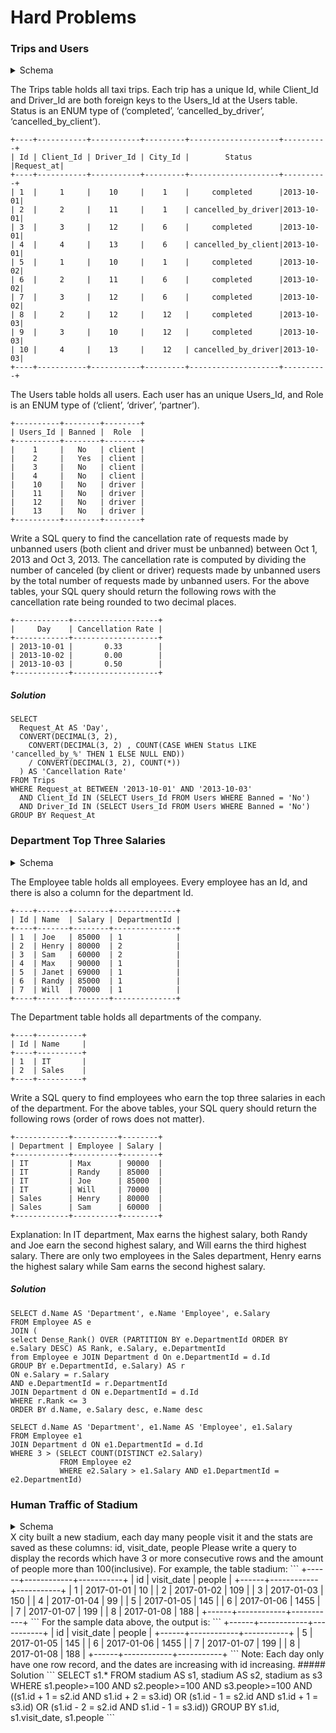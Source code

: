# Hard Problems

### Trips and Users

<details>
  <summary>Schema</summary>
	
  ```
  Create table Trips (Id int, Client_Id int, Driver_Id int, City_Id int, Status varchar(50) NOT NULL CHECK(Status IN ('completed', 'cancelled_by_driver', 'cancelled_by_client')), Request_at varchar(50))
  Create table Users (Users_Id int, Banned varchar(50), Role varchar(50) NOT NULL CHECK(Role IN ('client', 'driver', 'partner')))
  insert into Trips (Id, Client_Id, Driver_Id, City_Id, Status, Request_at) values ('1', '1', '10', '1', 'completed', '2013-10-01')
  insert into Trips (Id, Client_Id, Driver_Id, City_Id, Status, Request_at) values ('2', '2', '11', '1', 'cancelled_by_driver', '2013-10-01')
  insert into Trips (Id, Client_Id, Driver_Id, City_Id, Status, Request_at) values ('3', '3', '12', '6', 'completed', '2013-10-01')
  insert into Trips (Id, Client_Id, Driver_Id, City_Id, Status, Request_at) values ('4', '4', '13', '6', 'cancelled_by_client', '2013-10-01')
  insert into Trips (Id, Client_Id, Driver_Id, City_Id, Status, Request_at) values ('5', '1', '10', '1', 'completed', '2013-10-02')
  insert into Trips (Id, Client_Id, Driver_Id, City_Id, Status, Request_at) values ('6', '2', '11', '6', 'completed', '2013-10-02')
  insert into Trips (Id, Client_Id, Driver_Id, City_Id, Status, Request_at) values ('7', '3', '12', '6', 'completed', '2013-10-02')
  insert into Trips (Id, Client_Id, Driver_Id, City_Id, Status, Request_at) values ('8', '2', '12', '12', 'completed', '2013-10-03')
  insert into Trips (Id, Client_Id, Driver_Id, City_Id, Status, Request_at) values ('9', '3', '10', '12', 'completed', '2013-10-03')
  insert into Trips (Id, Client_Id, Driver_Id, City_Id, Status, Request_at) values ('10', '4', '13', '12', 'cancelled_by_driver', '2013-10-03')
  insert into Users (Users_Id, Banned, Role) values ('1', 'No', 'client')
  insert into Users (Users_Id, Banned, Role) values ('2', 'Yes', 'client')
  insert into Users (Users_Id, Banned, Role) values ('3', 'No', 'client')
  insert into Users (Users_Id, Banned, Role) values ('4', 'No', 'client')
  insert into Users (Users_Id, Banned, Role) values ('10', 'No', 'driver')
  insert into Users (Users_Id, Banned, Role) values ('11', 'No', 'driver')
  insert into Users (Users_Id, Banned, Role) values ('12', 'No', 'driver')
  insert into Users (Users_Id, Banned, Role) values ('13', 'No', 'driver')
  ```
</details>

The Trips table holds all taxi trips.
Each trip has a unique Id,
while Client_Id and Driver_Id are both foreign keys to the Users_Id at the Users table.
Status is an ENUM type of (‘completed’, ‘cancelled_by_driver’, ‘cancelled_by_client’).
```
+----+-----------+-----------+---------+--------------------+----------+
| Id | Client_Id | Driver_Id | City_Id |        Status      |Request_at|
+----+-----------+-----------+---------+--------------------+----------+
| 1  |     1     |    10     |    1    |     completed      |2013-10-01|
| 2  |     2     |    11     |    1    | cancelled_by_driver|2013-10-01|
| 3  |     3     |    12     |    6    |     completed      |2013-10-01|
| 4  |     4     |    13     |    6    | cancelled_by_client|2013-10-01|
| 5  |     1     |    10     |    1    |     completed      |2013-10-02|
| 6  |     2     |    11     |    6    |     completed      |2013-10-02|
| 7  |     3     |    12     |    6    |     completed      |2013-10-02|
| 8  |     2     |    12     |    12   |     completed      |2013-10-03|
| 9  |     3     |    10     |    12   |     completed      |2013-10-03| 
| 10 |     4     |    13     |    12   | cancelled_by_driver|2013-10-03|
+----+-----------+-----------+---------+--------------------+----------+
```
The Users table holds all users.
Each user has an unique Users_Id, and Role is an ENUM type of (‘client’, ‘driver’, ‘partner’).
```
+----------+--------+--------+
| Users_Id | Banned |  Role  |
+----------+--------+--------+
|    1     |   No   | client |
|    2     |   Yes  | client |
|    3     |   No   | client |
|    4     |   No   | client |
|    10    |   No   | driver |
|    11    |   No   | driver |
|    12    |   No   | driver |
|    13    |   No   | driver |
+----------+--------+--------+
```
Write a SQL query to find the cancellation rate of requests made by unbanned users
(both client and driver must be unbanned) between Oct 1, 2013 and Oct 3, 2013.
The cancellation rate is computed by dividing the number of canceled (by client or driver)
requests made by unbanned users by the total number of requests made by unbanned users.
For the above tables,
your SQL query should return the following rows with the cancellation rate being rounded to two decimal places.
```
+------------+-------------------+
|     Day    | Cancellation Rate |
+------------+-------------------+
| 2013-10-01 |       0.33        |
| 2013-10-02 |       0.00        |
| 2013-10-03 |       0.50        |
+------------+-------------------+
```
##### Solution
```
SELECT
  Request_At AS 'Day',
  CONVERT(DECIMAL(3, 2),
    CONVERT(DECIMAL(3, 2) , COUNT(CASE WHEN Status LIKE 'cancelled_by_%' THEN 1 ELSE NULL END))
	/ CONVERT(DECIMAL(3, 2), COUNT(*))
  ) AS 'Cancellation Rate'
FROM Trips
WHERE Request_at BETWEEN '2013-10-01' AND '2013-10-03'
  AND Client_Id IN (SELECT Users_Id FROM Users WHERE Banned = 'No')
  AND Driver_Id IN (SELECT Users_Id FROM Users WHERE Banned = 'No')
GROUP BY Request_At
```

### Department Top Three Salaries

<details>
  <summary>Schema</summary>
	
  ```	
  Create table Employee (Id int, Name varchar(255), Salary int, DepartmentId int)
  Create table Department (Id int, Name varchar(255))
  insert into Employee (Id, Name, Salary, DepartmentId) values ('1', 'Joe', '85000', '1')
  insert into Employee (Id, Name, Salary, DepartmentId) values ('2', 'Henry', '80000', '2')
  insert into Employee (Id, Name, Salary, DepartmentId) values ('3', 'Sam', '60000', '2')
  insert into Employee (Id, Name, Salary, DepartmentId) values ('4', 'Max', '90000', '1')
  insert into Employee (Id, Name, Salary, DepartmentId) values ('5', 'Janet', '69000', '1')
  insert into Employee (Id, Name, Salary, DepartmentId) values ('6', 'Randy', '85000', '1')
  insert into Employee (Id, Name, Salary, DepartmentId) values ('7', 'Will', '70000', '1')
  insert into Department (Id, Name) values ('1', 'IT')
  insert into Department (Id, Name) values ('2', 'Sales')
  ```
</details>

The Employee table holds all employees. Every employee has an Id, and there is also a column for the department Id.
```
+----+-------+--------+--------------+
| Id | Name  | Salary | DepartmentId |
+----+-------+--------+--------------+
| 1  | Joe   | 85000  | 1            |
| 2  | Henry | 80000  | 2            |
| 3  | Sam   | 60000  | 2            |
| 4  | Max   | 90000  | 1            |
| 5  | Janet | 69000  | 1            |
| 6  | Randy | 85000  | 1            |
| 7  | Will  | 70000  | 1            |
+----+-------+--------+--------------+
```
The Department table holds all departments of the company.
```
+----+----------+
| Id | Name     |
+----+----------+
| 1  | IT       |
| 2  | Sales    |
+----+----------+
```
Write a SQL query to find employees who earn the top three salaries in each of the department. For the above tables, your SQL query should return the following rows (order of rows does not matter).
```
+------------+----------+--------+
| Department | Employee | Salary |
+------------+----------+--------+
| IT         | Max      | 90000  |
| IT         | Randy    | 85000  |
| IT         | Joe      | 85000  |
| IT         | Will     | 70000  |
| Sales      | Henry    | 80000  |
| Sales      | Sam      | 60000  |
+------------+----------+--------+
```
Explanation:
In IT department, Max earns the highest salary, both Randy and Joe earn the second highest salary, and Will earns the third highest salary. There are only two employees in the Sales department, Henry earns the highest salary while Sam earns the second highest salary.
##### Solution
```
SELECT d.Name AS 'Department', e.Name 'Employee', e.Salary
FROM Employee AS e
JOIN (
select Dense_Rank() OVER (PARTITION BY e.DepartmentId ORDER BY e.Salary DESC) AS Rank, e.Salary, e.DepartmentId
from Employee e JOIN Department d On e.DepartmentId = d.Id
GROUP BY e.DepartmentId, e.Salary) AS r
ON e.Salary = r.Salary
AND e.DepartmentId = r.DepartmentId
JOIN Department d ON e.DepartmentId = d.Id
WHERE r.Rank <= 3
ORDER BY d.Name, e.Salary desc, e.Name desc
```
```
SELECT d.Name AS 'Department', e1.Name AS 'Employee', e1.Salary
FROM Employee e1
JOIN Department d ON e1.DepartmentId = d.Id
WHERE 3 > (SELECT COUNT(DISTINCT e2.Salary)
           FROM Employee e2
           WHERE e2.Salary > e1.Salary AND e1.DepartmentId = e2.DepartmentId)
```

### Human Traffic of Stadium
<details>
  <summary>Schema</summary>
	
  ```
  Create table stadium (id int, visit_date DATE NULL, people int)
  insert into stadium (id, visit_date, people) values ('1', '2017-01-01', '10')
  insert into stadium (id, visit_date, people) values ('2', '2017-01-02', '109')
  insert into stadium (id, visit_date, people) values ('3', '2017-01-03', '150')
  insert into stadium (id, visit_date, people) values ('4', '2017-01-04', '99')
  insert into stadium (id, visit_date, people) values ('5', '2017-01-05', '145')
  insert into stadium (id, visit_date, people) values ('6', '2017-01-06', '1455')
  insert into stadium (id, visit_date, people) values ('7', '2017-01-07', '199')
  insert into stadium (id, visit_date, people) values ('8', '2017-01-08', '188')
  ```
</details>
X city built a new stadium, each day many people visit it and the stats are saved as these columns: id, visit_date, people
Please write a query to display the records which have 3 or more consecutive rows and the amount of people more than 100(inclusive).
For example, the table stadium:
```
+------+------------+-----------+
| id   | visit_date | people    |
+------+------------+-----------+
| 1    | 2017-01-01 | 10        |
| 2    | 2017-01-02 | 109       |
| 3    | 2017-01-03 | 150       |
| 4    | 2017-01-04 | 99        |
| 5    | 2017-01-05 | 145       |
| 6    | 2017-01-06 | 1455      |
| 7    | 2017-01-07 | 199       |
| 8    | 2017-01-08 | 188       |
+------+------------+-----------+
```
For the sample data above, the output is:
```
+------+------------+-----------+
| id   | visit_date | people    |
+------+------------+-----------+
| 5    | 2017-01-05 | 145       |
| 6    | 2017-01-06 | 1455      |
| 7    | 2017-01-07 | 199       |
| 8    | 2017-01-08 | 188       |
+------+------------+-----------+
```
Note:
Each day only have one row record, and the dates are increasing with id increasing.
##### Solution
```
SELECT s1.* FROM stadium AS s1, stadium AS s2, stadium as s3
  WHERE s1.people>=100 
  AND s2.people>=100
  AND s3.people>=100
  AND ((s1.id + 1 = s2.id AND s1.id + 2 = s3.id)
    OR (s1.id - 1 = s2.id AND s1.id + 1 = s3.id)
    OR (s1.id - 2 = s2.id AND s1.id - 1 = s3.id))
  GROUP BY s1.id, s1.visit_date, s1.people
```
